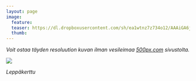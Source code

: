 ```yaml
---
layout: page
image:
  feature:
  teaser: https://dl.dropboxusercontent.com/sh/ea1wtnz7z734o12/AAAiGA6jsRA_97L9L8WOSlT8a/luontokuvat/kes%C3%A4/6/DS27187-245px.jpg
  thumb:
---
```


*Voit ostaa täyden resoluution kuvan ilman vesileimaa [500px.com](https://500px.com/minimuutticom/galleries/ladybug) sivustolta.*

[![](https://dl.dropboxusercontent.com/sh/ea1wtnz7z734o12/AABAul0T1m_Gnk08Jt7Zx55Fa/luontokuvat/kes%C3%A4/6/DS27187-800px.jpg)](https://dl.dropboxusercontent.com/sh/ea1wtnz7z734o12/AAA83fEtWzC8WsbsKuPCVHPGa/luontokuvat/kes%C3%A4/6/DS27187.jpg)

*Leppäkerttu*
